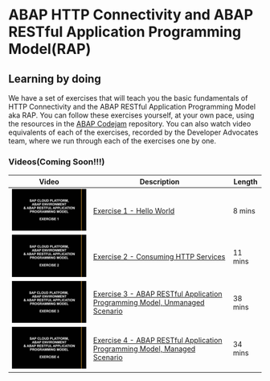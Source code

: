 # ABAP HTTP Connectivity and ABAP RESTful Application Programming Model(RAP)

## Learning by doing

We have a set of exercises that will teach you the basic fundamentals of HTTP Connectivity and the ABAP RESTful Application Programming Model aka RAP. You can follow these exercises yourself, at your own pace, using the resources in the [ABAP Codejam](https://github.com/SAP-samples/abap-exercises-codejam) repository. You can also watch video equivalents of each of the exercises, recorded by the Developer Advocates team, where we run through each of the exercises one by one.

### Videos(Coming Soon!!!)  

| Video | Description | Length |
| - | - | - |
| [![Exercise 1](thumbnail-01.jpg)]() | [Exercise 1 - Hello World](https://github.com/SAP-samples/abap-exercises-codejam/tree/master/exercises/ex1) | 8 mins |
| [![Exercise 2](thumbnail-02.jpg)]()  | [Exercise 2 - Consuming HTTP Services](https://github.com/SAP-samples/abap-exercises-codejam/tree/master/exercises/ex2) | 11 mins |
| [![Exercise 3](thumbnail-03.jpg)]()  | [Exercise 3 - ABAP RESTful Application Programming Model, Unmanaged Scenario](https://github.com/SAP-samples/abap-exercises-codejam/tree/master/exercises/ex3) | 38 mins |
| [![Exercise 4](thumbnail-04.jpg)](https://youtu.be/xUnC0DrCF7U)  | [Exercise 4 - ABAP RESTful Application Programming Model, Managed Scenario](https://github.com/SAP-samples/abap-exercises-codejam/tree/master/exercises/ex4) | 34 mins |  
